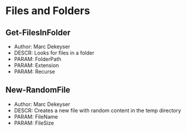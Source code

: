 # Files and Folders
## Get-FilesInFolder
* Author: Marc Dekeyser
* DESCR: Looks for files in a folder
* PARAM: FolderPath
* PARAM: Extension
* PARAM: Recurse

## New-RandomFile
* Author: Marc Dekeyser
* DESCR: Creates a new file with random content in the temp directory
* PARAM: FileName
* PARAM: FileSize
